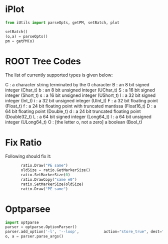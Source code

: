# iPlot

```python
from iUtils import parseOpts, getPM, setBatch, plot

setBatch()
(o,a) = parseOpts()
pm = getPM(o)
```


# ROOT Tree Codes

The list of currently supported types is given below:

C : a character string terminated by the 0 character
B : an 8 bit signed integer (Char_t)
b : an 8 bit unsigned integer (UChar_t)
S : a 16 bit signed integer (Short_t)
s : a 16 bit unsigned integer (UShort_t)
I : a 32 bit signed integer (Int_t)
i : a 32 bit unsigned integer (UInt_t)
F : a 32 bit floating point (Float_t)
f : a 24 bit floating point with truncated mantissa (Float16_t)
D : a 64 bit floating point (Double_t)
d : a 24 bit truncated floating point (Double32_t)
L : a 64 bit signed integer (Long64_t)
l : a 64 bit unsigned integer (ULong64_t)
O : [the letter o, not a zero] a boolean (Bool_t)


# Fix Ratio

Following should fix it:
```python
       ratio.Draw("PE same")
       oldSize = ratio.GetMarkerSize()
       ratio.SetMarkerSize(0)
       ratio.DrawCopy("same e0")
       ratio.SetMarkerSize(oldSize)
       ratio.Draw("PE same")
```

# Optparsee


```python
import optparse
parser = optparse.OptionParser()
parser.add_option('-l', '--loop',           action="store_true", dest="doLoop",         default=False, help="Run in loop mode")
o, a = parser.parse_args()
```  